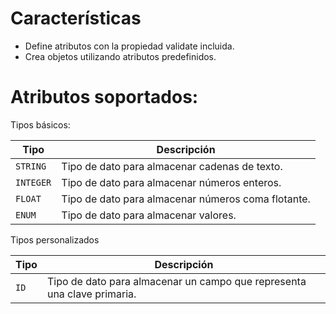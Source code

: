 # Características

- Define atributos con la propiedad validate incluida.
- Crea objetos utilizando atributos predefinidos.

# Atributos soportados:

Tipos básicos:

| Tipo | Descripción |
|-|-|
| `STRING` | Tipo de dato para almacenar cadenas de texto. |
| `INTEGER` | Tipo de dato para almacenar números enteros. |
| `FLOAT` | Tipo de dato para almacenar números coma flotante. |
| `ENUM` | Tipo de dato para almacenar valores. |

Tipos personalizados

| Tipo | Descripción |
|-|-|
| `ID` | Tipo de dato para almacenar un campo que representa una clave primaria. |
